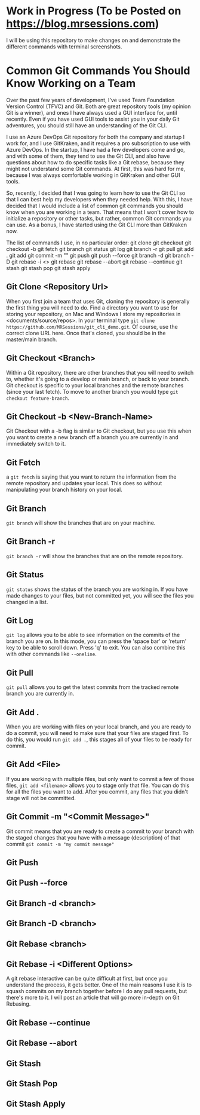 # Work in Progress (To be Posted on <https://blog.mrsessions.com>)
I will be using this repository to make changes on and demonstrate the different commands with terminal screenshots.

# Common Git Commands You Should Know Working on a Team 

Over the past few years of development, I've used Team Foundation Version Control (TFVC) and Git. Both are great repository tools (my opinion Git is a winner), and ones I have always used a GUI interface for, until recently. Even if you have used GUI tools to assist you in your daily Git adventures, you should still have an understanding of the Git CLI.

I use an Azure DevOps Git repository for both the company and startup I work for, and I use GitKraken, and it requires a pro subscription to use with Azure DevOps. In the startup, I have had a few developers come and go, and with some of them, they tend to use the Git CLI, and also have questions about how to do specific tasks like a Git rebase, because they might not understand some Git commands. At first, this was hard for me, because I was always comfortable working in GitKraken and other GUI tools.

So, recently, I decided that I was going to learn how to use the Git CLI so that I can best help my developers when they needed help. With this, I have decided that I would include a list of common git commands you should know when you are working in a team. That means that I won't cover how to initialize a repository or other tasks, but rather, common Git commands you can use. As a bonus, I have started using the Git CLI more than GitKraken now.

The list of commands I use, in no particular order:
git clone <repository url>
git checkout <branch>
git checkout -b <new-branch-name>
git fetch
git branch
git status
git log
git branch -r
git pull
git add .
git add <file>
git commit -m "<commit message>"
git push
git push --force
git branch -d <branch>
git branch -D <branch>
git rebase -i <>
git rebase <branch>
git rebase --abort
git rebase --continue
git stash
git stash pop
git stash apply
  
## Git Clone \<Repository Url\>
When you first join a team that uses Git, cloning the repository is generally the first thing you will need to do. Find a directory you want to use for storing your repository, on Mac and Windows I store my repositories in <documents/source/repos>. In your terminal type `git clone https://github.com/MRSessions/git_cli_demo.git`. Of course, use the correct clone URL here. Once that's cloned, you should be in the master/main branch.

## Git Checkout \<Branch\>
Within a Git repository, there are other branches that you will need to switch to, whether it's going to a develop or main branch, or back to your branch. Git checkout is specific to your local branches and the remote branches (since your last fetch). To move to another branch you would type `git checkout feature-branch`.

## Git Checkout -b \<New-Branch-Name\>
Git Checkout with a -b flag is similar to Git checkout, but you use this when you want to create a new branch off a branch you are currently in and immediately switch to it.

## Git Fetch
a `git fetch` is saying that you want to return the information from the remote repository and updates your local. This does so without manipulating your branch history on your local.

## Git Branch
`git branch` will show the branches that are on your machine.

## Git Branch -r
`git branch -r` will show the branches that are on the remote repository.

## Git Status
`git status` shows the status of the branch you are working in. If you have made changes to your files, but not committed yet, you will see the files you changed in a list.

## Git Log
`git log` allows you to be able to see information on the commits of the branch you are on. In this mode, you can press the 'space bar' or 'return' key to be able to scroll down. Press 'q' to exit. You can also combine this with other commands like `--oneline`.
## Git Pull
`git pull` allows you to get the latest commits from the tracked remote branch you are currently in.
## Git Add .
When you are working with files on your local branch, and you are ready to do a commit, you will need to make sure that your files are staged first. To do this, you would run `git add .`, this stages all of your files to be ready for commit.
## Git Add \<File\>
If you are working with multiple files, but only want to commit a few of those files, `git add <filename>` allows you to stage only that file. You can do this for all the files you want to add. After you commit, any files that you didn't stage will not be committed.

## Git Commit -m "\<Commit Message\>"
Git commit means that you are ready to create a commit to your branch with the staged changes that you have with a message (description) of that commit `git commit -m "my commit message"`

## Git Push

## Git Push --force

## Git Branch -d \<branch\>

## Git Branch -D \<branch\>

## Git Rebase \<branch\>

## Git Rebase -i \<Different Options\>
A git rebase interactive can be quite difficult at first, but once you understand the process, it gets better. One of the main reasons I use it is to squash commits on my branch together before I do any pull requests, but there's more to it. I will post an article that will go more in-depth on Git Rebasing.

## Git Rebase --continue

## Git Rebase --abort

## Git Stash

## Git Stash Pop

## Git Stash Apply
